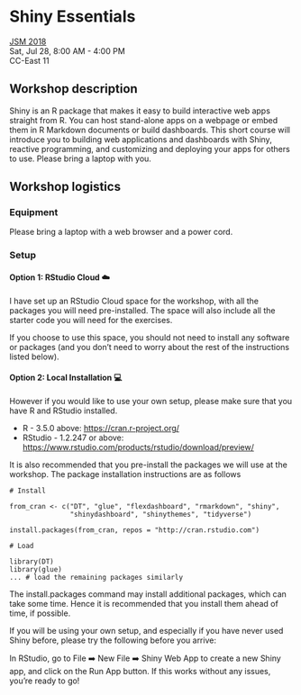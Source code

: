 # Shiny Essentials

[JSM 2018](http://ww2.amstat.org/meetings/jsm/2018/)  
Sat, Jul 28, 8:00 AM - 4:00 PM  
CC-East 11  

## Workshop description

Shiny is an R package that makes it easy to build interactive web apps straight 
from R. You can host stand-alone apps on a webpage or embed them in R Markdown 
documents or build dashboards. This short course will introduce you to building 
web applications and dashboards with Shiny, reactive programming, and customizing 
and deploying your apps for others to use. Please bring a laptop with you.

## Workshop logistics

### Equipment

Please bring a laptop with a web browser and a power cord.

### Setup

#### Option 1: RStudio Cloud :cloud:

I have set up an RStudio Cloud space for the workshop, with all the packages 
you will need pre-installed. The space will also include all the starter code 
you will need for the exercises.

If you choose to use this space, you should not need to install any software 
or packages (and you don’t need to worry about the rest of the instructions 
listed below).

#### Option 2: Local Installation :computer:

However if you would like to use your own setup, please make sure that you have 
R and RStudio installed.

  - R - 3.5.0 above: https://cran.r-project.org/
  - RStudio - 1.2.247 or above: https://www.rstudio.com/products/rstudio/download/preview/

It is also recommended that you pre-install the packages we will use at the 
workshop. The package installation instructions are as follows

```
# Install

from_cran <- c("DT", "glue", "flexdashboard", "rmarkdown", "shiny", 
               "shinydashboard", "shinythemes", "tidyverse")

install.packages(from_cran, repos = "http://cran.rstudio.com")

# Load

library(DT)
library(glue)
... # load the remaining packages similarly
```

The install.packages command may install additional packages, which can take 
some time. Hence it is recommended that you install them ahead of time, 
if possible.

If you will be using your own setup, and especially if you have never used 
Shiny before, please try the following before you arrive:

In RStudio, go to File :arrow_right: New File :arrow_right: Shiny Web App to 
create a new Shiny app, and click on the Run App button. If this works without 
any issues, you’re ready to go!
